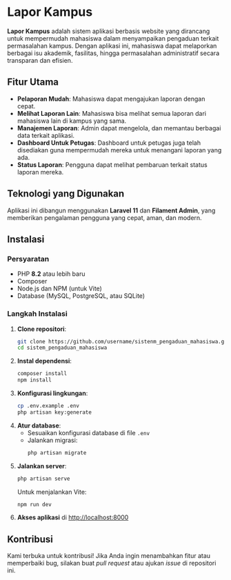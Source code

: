 # Lapor Kampus

**Lapor Kampus** adalah sistem aplikasi berbasis website yang dirancang untuk mempermudah mahasiswa dalam menyampaikan pengaduan terkait permasalahan kampus. Dengan aplikasi ini, mahasiswa dapat melaporkan berbagai isu akademik, fasilitas, hingga permasalahan administratif secara transparan dan efisien.

## Fitur Utama
- **Pelaporan Mudah**: Mahasiswa dapat mengajukan laporan dengan cepat. 
- **Melihat Laporan Lain**: Mahasiswa bisa melihat semua laporan dari mahasiswa lain di kampus yang sama.
- **Manajemen Laporan**: Admin dapat mengelola, dan memantau berbagai data terkait aplikasi.
- **Dashboard Untuk Petugas**: Dashboard untuk petugas juga telah disediakan guna mempermudah mereka untuk menangani laporan yang ada.
- **Status Laporan**: Pengguna dapat melihat pembaruan terkait status laporan mereka.

## Teknologi yang Digunakan
Aplikasi ini dibangun menggunakan **Laravel 11** dan **Filament Admin**, yang memberikan pengalaman pengguna yang cepat, aman, dan modern.

## Instalasi
### Persyaratan
- PHP **8.2** atau lebih baru
- Composer
- Node.js dan NPM (untuk Vite)
- Database (MySQL, PostgreSQL, atau SQLite)

### Langkah Instalasi
1. **Clone repositori**:
   ```bash
   git clone https://github.com/username/sistenm_pengaduan_mahasiswa.git
   cd sistem_pengaduan_mahasiswa
   ```
2. **Instal dependensi**:
   ```bash
   composer install
   npm install
   ```
3. **Konfigurasi lingkungan**:
   ```bash
   cp .env.example .env
   php artisan key:generate
   ```
4. **Atur database**:
   - Sesuaikan konfigurasi database di file `.env`
   - Jalankan migrasi:
     ```bash
     php artisan migrate
     ```
5. **Jalankan server**:
   ```bash
   php artisan serve
   ```
   Untuk menjalankan Vite:
   ```bash
   npm run dev
   ```
6. **Akses aplikasi** di [http://localhost:8000](http://localhost:8000)

## Kontribusi
Kami terbuka untuk kontribusi! Jika Anda ingin menambahkan fitur atau memperbaiki bug, silakan buat _pull request_ atau ajukan _issue_ di repositori ini.



